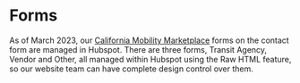 # Forms

As of March 2023, our [California Mobility Marketplace](https://www.camobilitymarketplace.org/contact) forms on the contact form are managed in Hubspot. There are three forms, Transit Agency, Vendor and Other, all managed within Hubspot using the Raw HTML feature, so our website team can have complete design control over them. 

